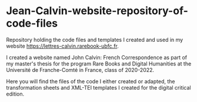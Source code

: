 # Jean-Calvin-website-repository-of-code-files
Repository holding the code files and templates I created and used in my website https://lettres-calvin.rarebook-ubfc.fr.

I created a website named John Calvin: French Correspondence as part of my master's thesis for the program Rare Books and Digital Humanities at the Université de Franche-Comté in France, class of 2020-2022.

Here you will find the files of the code I either created or adapted, the transformation sheets and XML-TEI templates I created for the digital critical edition. 

